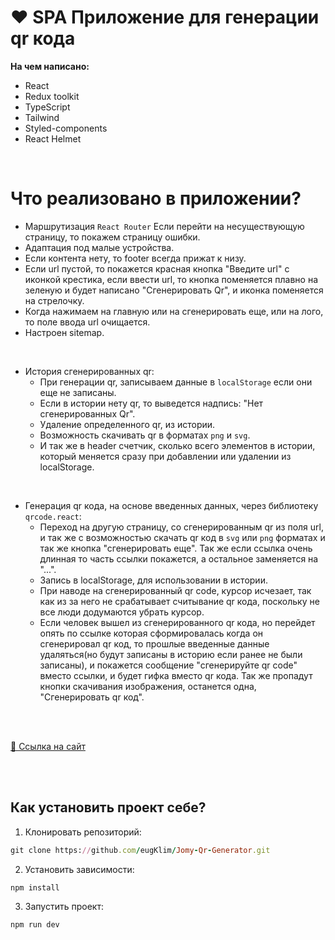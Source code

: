 # ❤️ SPA Приложение для генерации qr кода 

**На чем написано:**

- React
- Redux toolkit
- TypeScript
- Tailwind
- Styled-components
- React Helmet

<br>

# Что реализовано в приложении?

- Маршрутизация `React Router` Если перейти на несуществующую страницу, то покажем страницу ошибки.
- Адаптация под малые устройства.
- Если контента нету, то footer всегда прижат к низу.
- Если url пустой, то покажется красная кнопка "Введите url" с иконкой крестика, если ввести url, то кнопка поменяется плавно на зеленую и будет написано "Сгенерировать Qr", и иконка поменяется на стрелочку.
- Когда нажимаем на главную или на сгенерировать еще, или на лого, то поле ввода url очищается.
- Настроен sitemap.
<br>

- История сгенерированных qr:
  - При генерации qr, записываем данные в `localStorage` если они еще не записаны.
  - Если в истории нету qr, то выведется надпись: "Нет сгенерированных Qr".
  - Удаление определенного qr, из истории.
  - Возможность скачивать qr в форматах `png` и `svg`.
  - И так же в header счетчик, сколько всего элементов в истории, который меняется сразу при добавлении или удалении из localStorage.

<br>

- Генерация qr кода, на основе введенных данных, через библиотеку `qrcode.react`:
  - Переход на другую страницу, со сгенерированным qr из поля url, и так же с возможностью скачать qr код в `svg` или `png` форматах и так же кнопка "сгенерировать еще". Так же если ссылка очень длинная то часть ссылки покажется, а остальное заменяется на "...".
  - Запись в localStorage, для использовании в истории.
  - При наводе на сгенерированный qr code, курсор исчезает, так как из за него не срабатывает считывание qr кода, поскольку не все люди додумаются убрать курсор.
  - Если человек вышел из сгенерированного qr кода, но перейдет опять по ссылке которая сформировалась когда он сгенерировал qr код, то прошлые введенные данные удаляться(но будут записаны в историю если ранее не были записаны), и покажется сообщение "сгенерируйте qr code" вместо ссылки, и будет гифка вместо qr кода. Так же пропадут кнопки скачивания изображения, останется одна, "Сгенерировать qr код".

<br>

<br>

[🔗 Ссылка на сайт](https://jomy-qr-generator.vercel.app/home)

<br>

<br>

## Как установить проект себе?

1. Клонировать репозиторий:

```ruby
git clone https://github.com/eugKlim/Jomy-Qr-Generator.git
```

2. Установить зависимости:

```ruby
npm install
```

3. Запустить проект:

```ruby
npm run dev
```
